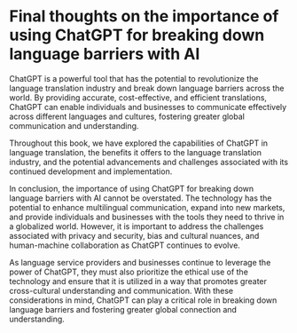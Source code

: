 Final thoughts on the importance of using ChatGPT for breaking down language barriers with AI
=========================================================================================================

ChatGPT is a powerful tool that has the potential to revolutionize the language translation industry and break down language barriers across the world. By providing accurate, cost-effective, and efficient translations, ChatGPT can enable individuals and businesses to communicate effectively across different languages and cultures, fostering greater global communication and understanding.

Throughout this book, we have explored the capabilities of ChatGPT in language translation, the benefits it offers to the language translation industry, and the potential advancements and challenges associated with its continued development and implementation.

In conclusion, the importance of using ChatGPT for breaking down language barriers with AI cannot be overstated. The technology has the potential to enhance multilingual communication, expand into new markets, and provide individuals and businesses with the tools they need to thrive in a globalized world. However, it is important to address the challenges associated with privacy and security, bias and cultural nuances, and human-machine collaboration as ChatGPT continues to evolve.

As language service providers and businesses continue to leverage the power of ChatGPT, they must also prioritize the ethical use of the technology and ensure that it is utilized in a way that promotes greater cross-cultural understanding and communication. With these considerations in mind, ChatGPT can play a critical role in breaking down language barriers and fostering greater global connection and understanding.
